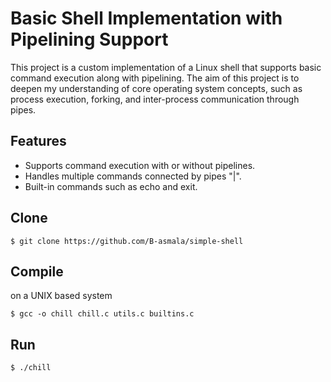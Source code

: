 # Basic Shell Implementation with Pipelining Support
This project is a custom implementation of a Linux shell that supports basic command execution along with pipelining. The aim of this project is to deepen my understanding of core operating system concepts, such as process execution, forking, and inter-process communication through pipes.

## Features
- Supports command execution with or without pipelines.
- Handles multiple commands connected by pipes "|".
- Built-in commands such as echo and exit.

## Clone
```
$ git clone https://github.com/B-asmala/simple-shell
```
## Compile
on a UNIX based system
```
$ gcc -o chill chill.c utils.c builtins.c
```
## Run
```
$ ./chill
```
